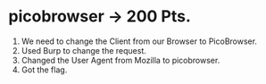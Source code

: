 # picobrowser → 200 Pts.

1. We need to change the Client from our Browser to PicoBrowser.
2. Used Burp to change the request.
3. Changed the User Agent from Mozilla to picobrowser.
4. Got the flag.
